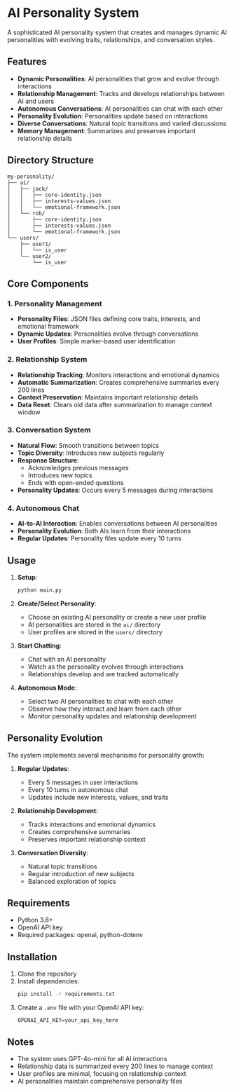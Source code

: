# AI Personality System

A sophisticated AI personality system that creates and manages dynamic AI personalities with evolving traits, relationships, and conversation styles.

## Features

- **Dynamic Personalities**: AI personalities that grow and evolve through interactions
- **Relationship Management**: Tracks and develops relationships between AI and users
- **Autonomous Conversations**: AI personalities can chat with each other
- **Personality Evolution**: Personalities update based on interactions
- **Diverse Conversations**: Natural topic transitions and varied discussions
- **Memory Management**: Summarizes and preserves important relationship details

## Directory Structure

```
my-personality/
├── ai/
│   ├── jack/
│   │   ├── core-identity.json
│   │   ├── interests-values.json
│   │   └── emotional-framework.json
│   └── rob/
│       ├── core-identity.json
│       ├── interests-values.json
│       └── emotional-framework.json
└── users/
    ├── user1/
    │   └── is_user
    └── user2/
        └── is_user
```

## Core Components

### 1. Personality Management
- **Personality Files**: JSON files defining core traits, interests, and emotional framework
- **Dynamic Updates**: Personalities evolve through conversations
- **User Profiles**: Simple marker-based user identification

### 2. Relationship System
- **Relationship Tracking**: Monitors interactions and emotional dynamics
- **Automatic Summarization**: Creates comprehensive summaries every 200 lines
- **Context Preservation**: Maintains important relationship details
- **Data Reset**: Clears old data after summarization to manage context window

### 3. Conversation System
- **Natural Flow**: Smooth transitions between topics
- **Topic Diversity**: Introduces new subjects regularly
- **Response Structure**: 
  - Acknowledges previous messages
  - Introduces new topics
  - Ends with open-ended questions
- **Personality Updates**: Occurs every 5 messages during interactions

### 4. Autonomous Chat
- **AI-to-AI Interaction**: Enables conversations between AI personalities
- **Personality Evolution**: Both AIs learn from their interactions
- **Regular Updates**: Personality files update every 10 turns

## Usage

1. **Setup**:
   ```bash
   python main.py
   ```

2. **Create/Select Personality**:
   - Choose an existing AI personality or create a new user profile
   - AI personalities are stored in the `ai/` directory
   - User profiles are stored in the `users/` directory

3. **Start Chatting**:
   - Chat with an AI personality
   - Watch as the personality evolves through interactions
   - Relationships develop and are tracked automatically

4. **Autonomous Mode**:
   - Select two AI personalities to chat with each other
   - Observe how they interact and learn from each other
   - Monitor personality updates and relationship development

## Personality Evolution

The system implements several mechanisms for personality growth:

1. **Regular Updates**:
   - Every 5 messages in user interactions
   - Every 10 turns in autonomous chat
   - Updates include new interests, values, and traits

2. **Relationship Development**:
   - Tracks interactions and emotional dynamics
   - Creates comprehensive summaries
   - Preserves important relationship context

3. **Conversation Diversity**:
   - Natural topic transitions
   - Regular introduction of new subjects
   - Balanced exploration of topics

## Requirements

- Python 3.8+
- OpenAI API key
- Required packages: openai, python-dotenv

## Installation

1. Clone the repository
2. Install dependencies:
   ```bash
   pip install -r requirements.txt
   ```
3. Create a `.env` file with your OpenAI API key:
   ```
   OPENAI_API_KEY=your_api_key_here
   ```

## Notes

- The system uses GPT-4o-mini for all AI interactions
- Relationship data is summarized every 200 lines to manage context
- User profiles are minimal, focusing on relationship context
- AI personalities maintain comprehensive personality files